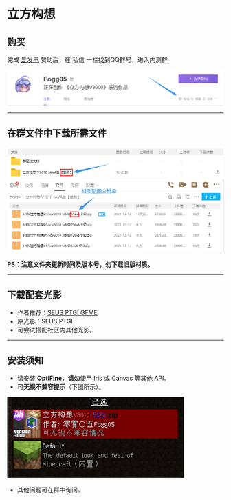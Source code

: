 # 立方构想

## 购买

完成 [爱发电](https://afdian.net/a/Fogg05) 赞助后，在 私信 一栏找到QQ群号，进入内测群

![05-buy.png](images/instructions/05-buy.png)

---

## 在群文件中下载所需文件

![05-download-1.png](images/instructions/05-download-1.png)
![05-download-2.png](images/instructions/05-download-2.png)

**PS：注意文件夹更新时间及版本号，勿下载旧版材质。**

---

## 下载配套光影

- 作者推荐：[SEUS PTGI GFME](https://www.mcbbs.net/thread-1211964-1-1.html)
- 原光影：SEUS PTGI
- 可尝试搭配社区内其他光影。

---

## 安装须知

- 请安装 **OptiFine**，**请勿**使用 Iris 或 Canvas 等其他 API。
- 可**无视不兼容提示**（下图所示）。

![05-install.png](images/instructions/05-install.png)

- 其他问题可在群中询问。
